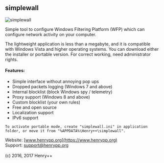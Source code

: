 ## simplewall

![simplewall](https://www.henrypp.org/images/simplewall.png?fixcache)

Simple tool to configure Windows Filtering Platform (WFP) which can configure network activity on your computer.

The lightweight application is less than a megabyte, and it is compatible with Windows Vista and higher operating systems.
You can download either the installer or portable version. For correct working, need administrator rights.

#### Features:
- Simple interface without annoying pop ups
- Dropped packets logging (Windows 7 and above)
- Internal blocklist (block Windows spy / telemetry)
- Proxy support (Windows 8 and above)
- Custom blocklist (your own rules)
- Free and open source
- Localization support
- IPv6 support

```
To activate portable mode, create "simplewall.ini" in application folder, or move it from "%APPDATA%\Henry++\simplewall".
```

Website: [www.henrypp.org](https://www.henrypp.org)<br />
Support: support@henrypp.org<br />
<br />
(c) 2016, 2017 Henry++
